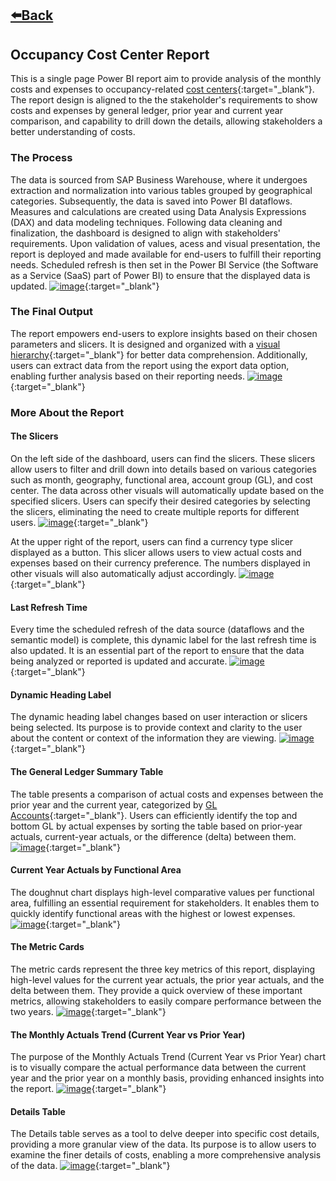 ## [⬅️Back](./)

## Occupancy Cost Center Report

This is a single page Power BI report aim to provide analysis of the monthly costs and expenses to occupancy-related [cost centers](https://www.investopedia.com/terms/c/cost-center.asp){:target="_blank"}. The report design is aligned to the the stakeholder's requirements to show costs and expenses by general ledger, prior year and current year comparison, and capability to drill down the details, allowing stakeholders a better understanding of costs.

### The Process

The data is sourced from SAP Business Warehouse, where it undergoes extraction and normalization into various tables grouped by geographical categories. Subsequently, the data is saved into Power BI dataflows. Measures and calculations are created using Data Analysis Expressions (DAX) and data modeling techniques. Following data cleaning and finalization, the dashboard is designed to align with stakeholders' requirements. Upon validation of values, acess and visual presentation, the report is deployed and made available for end-users to fulfill their reporting needs. Scheduled refresh is then set in the Power BI Service (the Software as a Service (SaaS) part of Power BI) to ensure that the displayed data is updated.
[![image](https://github.com/greatcyan/cyrus-baruc-data-analytics-portfolio/assets/95137493/182f57a4-6fe6-4aab-a8ef-b3cd32206dfc)](https://github-production-user-asset-6210df.s3.amazonaws.com/95137493/322397847-182f57a4-6fe6-4aab-a8ef-b3cd32206dfc.png?X-Amz-Algorithm=AWS4-HMAC-SHA256&X-Amz-Credential=AKIAVCODYLSA53PQK4ZA%2F20240421%2Fus-east-1%2Fs3%2Faws4_request&X-Amz-Date=20240421T161331Z&X-Amz-Expires=300&X-Amz-Signature=b66dc59fe44ca1f51faef1e58739c566714c30cf293c4d0ecf18f600a4c4b18c&X-Amz-SignedHeaders=host&actor_id=95137493&key_id=0&repo_id=784062548){:target="_blank"}

### The Final Output
The report empowers end-users to explore insights based on their chosen parameters and slicers. It is designed and organized with a [visual hierarchy](https://www.interaction-design.org/literature/topics/visual-hierarchy){:target="_blank"} for better data comprehension. Additionally, users can extract data from the report using the export data option, enabling further analysis based on their reporting needs. 
[![image](https://github.com/greatcyan/cyrus-baruc-data-analytics-portfolio/assets/95137493/8cd98ece-bc3a-4629-995c-999198e475d6)](https://github-production-user-asset-6210df.s3.amazonaws.com/95137493/322382156-8cd98ece-bc3a-4629-995c-999198e475d6.png?X-Amz-Algorithm=AWS4-HMAC-SHA256&X-Amz-Credential=AKIAVCODYLSA53PQK4ZA%2F20240421%2Fus-east-1%2Fs3%2Faws4_request&X-Amz-Date=20240421T161847Z&X-Amz-Expires=300&X-Amz-Signature=d79786f73456376f24bf226dfa9889b50e74573b940ed2d8a10f8107e55d09b8&X-Amz-SignedHeaders=host&actor_id=95137493&key_id=0&repo_id=784062548){:target="_blank"}

### More About the Report
#### The Slicers
On the left side of the dashboard, users can find the slicers. These slicers allow users to filter and drill down into details based on various categories such as month, geography, functional area, account group (GL), and cost center. The data across other visuals will automatically update based on the specified slicers. Users can specify their desired categories by selecting the slicers, eliminating the need to create multiple reports for different users.
[![image](https://github.com/greatcyan/cyrus-baruc-data-analytics-portfolio/assets/95137493/043430c1-20ab-4066-8905-735aaacb6119)](https://github-production-user-asset-6210df.s3.amazonaws.com/95137493/324229546-043430c1-20ab-4066-8905-735aaacb6119.png?X-Amz-Algorithm=AWS4-HMAC-SHA256&X-Amz-Credential=AKIAVCODYLSA53PQK4ZA%2F20240421%2Fus-east-1%2Fs3%2Faws4_request&X-Amz-Date=20240421T162205Z&X-Amz-Expires=300&X-Amz-Signature=fed3a9f57c64c3683a48caf91ede2ef9cb905e4f9ea63469997d210d685790f2&X-Amz-SignedHeaders=host&actor_id=95137493&key_id=0&repo_id=784062548){:target="_blank"}

At the upper right of the report, users can find a currency type slicer displayed as a button. This slicer allows users to view actual costs and expenses based on their currency preference. The numbers displayed in other visuals will also automatically adjust accordingly. 
[![image](https://github.com/greatcyan/cyrus-baruc-data-analytics-portfolio/assets/95137493/29c5c61f-0d1d-4d78-9071-8111546cd7e7)](https://github-production-user-asset-6210df.s3.amazonaws.com/95137493/324232252-29c5c61f-0d1d-4d78-9071-8111546cd7e7.png?X-Amz-Algorithm=AWS4-HMAC-SHA256&X-Amz-Credential=AKIAVCODYLSA53PQK4ZA%2F20240421%2Fus-east-1%2Fs3%2Faws4_request&X-Amz-Date=20240421T162010Z&X-Amz-Expires=300&X-Amz-Signature=748862b077bc97592660f21b9de3570c5c2aa23cccdc20103e870c921b4145fb&X-Amz-SignedHeaders=host&actor_id=95137493&key_id=0&repo_id=784062548){:target="_blank"}

#### Last Refresh Time
Every time the scheduled refresh of the data source (dataflows and the semantic model) is complete, this dynamic label for the last refresh time is also updated. It is an essential part of the report to ensure that the data being analyzed or reported is updated and accurate.
[![image](https://github.com/greatcyan/cyrus-baruc-data-analytics-portfolio/assets/95137493/75643cbf-33be-4ddd-bc89-f7b9577be9ab)](https://github-production-user-asset-6210df.s3.amazonaws.com/95137493/324235538-75643cbf-33be-4ddd-bc89-f7b9577be9ab.png?X-Amz-Algorithm=AWS4-HMAC-SHA256&X-Amz-Credential=AKIAVCODYLSA53PQK4ZA%2F20240421%2Fus-east-1%2Fs3%2Faws4_request&X-Amz-Date=20240421T162636Z&X-Amz-Expires=300&X-Amz-Signature=ae706203e9d0e07768f4c16e318f3aeec2830004a763f24b86cfadd3fce3e224&X-Amz-SignedHeaders=host&actor_id=95137493&key_id=0&repo_id=784062548){:target="_blank"}

#### Dynamic Heading Label
The dynamic heading label changes based on user interaction or slicers being selected. Its purpose is to provide context and clarity to the user about the content or context of the information they are viewing. 
[![image](https://github.com/greatcyan/cyrus-baruc-data-analytics-portfolio/assets/95137493/a5ea567b-c699-4499-bae8-e89c2740f6a8)](https://github-production-user-asset-6210df.s3.amazonaws.com/95137493/324253912-a5ea567b-c699-4499-bae8-e89c2740f6a8.png?X-Amz-Algorithm=AWS4-HMAC-SHA256&X-Amz-Credential=AKIAVCODYLSA53PQK4ZA%2F20240421%2Fus-east-1%2Fs3%2Faws4_request&X-Amz-Date=20240421T162726Z&X-Amz-Expires=300&X-Amz-Signature=971c5610c861e1eedc9578e63a5584ca323ad663dd0838c29d74964153b9fd3c&X-Amz-SignedHeaders=host&actor_id=95137493&key_id=0&repo_id=784062548){:target="_blank"}


#### The General Ledger Summary Table
The table presents a comparison of actual costs and expenses between the prior year and the current year, categorized by [GL Accounts](https://www.investopedia.com/terms/g/generalledger.asp){:target="_blank"}. Users can efficiently identify the top and bottom GL by actual expenses by sorting the table based on prior-year actuals, current-year actuals, or the difference (delta) between them.
[![image](https://github.com/greatcyan/cyrus-baruc-data-analytics-portfolio/assets/95137493/a9ca948f-9474-4298-856b-8c6d2385c9d4)](https://github-production-user-asset-6210df.s3.amazonaws.com/95137493/324249401-a9ca948f-9474-4298-856b-8c6d2385c9d4.png?X-Amz-Algorithm=AWS4-HMAC-SHA256&X-Amz-Credential=AKIAVCODYLSA53PQK4ZA%2F20240421%2Fus-east-1%2Fs3%2Faws4_request&X-Amz-Date=20240421T162759Z&X-Amz-Expires=300&X-Amz-Signature=be52fc1c1ba1c38d691ee54b604be9d13c39235ce897ae222ecb1c6f36eb0f1e&X-Amz-SignedHeaders=host&actor_id=95137493&key_id=0&repo_id=784062548){:target="_blank"}

#### Current Year Actuals by Functional Area
The doughnut chart displays high-level comparative values per functional area, fulfilling an essential requirement for stakeholders. It enables them to quickly identify functional areas with the highest or lowest expenses.
[![image](https://github.com/greatcyan/cyrus-baruc-data-analytics-portfolio/assets/95137493/3eb22b62-6b46-4d83-961b-4897c5643500)](https://github-production-user-asset-6210df.s3.amazonaws.com/95137493/324249401-a9ca948f-9474-4298-856b-8c6d2385c9d4.png?X-Amz-Algorithm=AWS4-HMAC-SHA256&X-Amz-Credential=AKIAVCODYLSA53PQK4ZA%2F20240421%2Fus-east-1%2Fs3%2Faws4_request&X-Amz-Date=20240421T162830Z&X-Amz-Expires=300&X-Amz-Signature=be355606bc9a8aa289cac296c4b9522cf5288f1025d896d0792f0f697b1f10bf&X-Amz-SignedHeaders=host&actor_id=95137493&key_id=0&repo_id=784062548){:target="_blank"}

#### The Metric Cards
The metric cards represent the three key metrics of this report, displaying high-level values for the current year actuals, the prior year actuals, and the delta between them. They provide a quick overview of these important metrics, allowing stakeholders to easily compare performance between the two years.
[![image](https://github.com/greatcyan/cyrus-baruc-data-analytics-portfolio/assets/95137493/1e558981-a2d3-4ce4-8401-0039e1896f47)](https://github-production-user-asset-6210df.s3.amazonaws.com/95137493/324256035-1e558981-a2d3-4ce4-8401-0039e1896f47.png?X-Amz-Algorithm=AWS4-HMAC-SHA256&X-Amz-Credential=AKIAVCODYLSA53PQK4ZA%2F20240421%2Fus-east-1%2Fs3%2Faws4_request&X-Amz-Date=20240421T162930Z&X-Amz-Expires=300&X-Amz-Signature=4a3aaf8fc72a95f74030e901120d3c435e083cfa0eafbf3771f874d6a443c78b&X-Amz-SignedHeaders=host&actor_id=95137493&key_id=0&repo_id=784062548){:target="_blank"}

#### The Monthly Actuals Trend (Current Year vs Prior Year)
The purpose of the Monthly Actuals Trend (Current Year vs Prior Year) chart is to visually compare the actual performance data between the current year and the prior year on a monthly basis, providing enhanced insights into the report.
[![image](https://github.com/greatcyan/cyrus-baruc-data-analytics-portfolio/assets/95137493/9f8f9f13-bac4-483e-9374-a72f3c976b43)](https://github-production-user-asset-6210df.s3.amazonaws.com/95137493/324256508-9f8f9f13-bac4-483e-9374-a72f3c976b43.png?X-Amz-Algorithm=AWS4-HMAC-SHA256&X-Amz-Credential=AKIAVCODYLSA53PQK4ZA%2F20240421%2Fus-east-1%2Fs3%2Faws4_request&X-Amz-Date=20240421T162957Z&X-Amz-Expires=300&X-Amz-Signature=ef33d6d5a9aafb063291578cd2d1c74e67da6749f942fd5d517e5acbd173e426&X-Amz-SignedHeaders=host&actor_id=95137493&key_id=0&repo_id=784062548){:target="_blank"}

#### Details Table
The Details table serves as a tool to delve deeper into specific cost details, providing a more granular view of the data. Its purpose is to allow users to examine the finer details of costs, enabling a more comprehensive analysis of the data.
[![image](https://github.com/greatcyan/cyrus-baruc-data-analytics-portfolio/assets/95137493/26cb6c7d-307b-4913-a8d8-05c83edc2694)](https://github-production-user-asset-6210df.s3.amazonaws.com/95137493/324256704-26cb6c7d-307b-4913-a8d8-05c83edc2694.png?X-Amz-Algorithm=AWS4-HMAC-SHA256&X-Amz-Credential=AKIAVCODYLSA53PQK4ZA%2F20240421%2Fus-east-1%2Fs3%2Faws4_request&X-Amz-Date=20240421T163018Z&X-Amz-Expires=300&X-Amz-Signature=8ed7433e4244a0f29aab830856d0625b75c62eb6d625c91f5aeeffb2ec3c245e&X-Amz-SignedHeaders=host&actor_id=95137493&key_id=0&repo_id=784062548){:target="_blank"}




